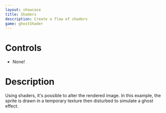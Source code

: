 ```yaml
---
layout: showcase
title: Shaders
description: Create a flow of shaders
game: ghostShader
---
```


# Controls

- None!

# Description

Using shaders, it's possible to alter the rendered image.
In this example, the sprite is drawn in a temporary texture then 
disturbed to simulate a ghost effect.
